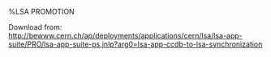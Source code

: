 %LSA PROMOTION

Download from:
http://bewww.cern.ch/ap/deployments/applications/cern/lsa/lsa-app-suite/PRO/lsa-app-suite-ps.jnlp?arg0=lsa-app-ccdb-to-lsa-synchronization
